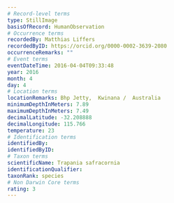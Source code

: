 ```yaml
---
# Record-level terms
type: StillImage
basisOfRecord: HumanObservation
# Occurrence terms
recordedBy: Matthias Liffers
recordedByID: https://orcid.org/0000-0002-3639-2080
occurrenceRemarks: ""
# Event terms
eventDateTime: 2016-04-04T09:33:48
year: 2016
month: 4
day: 4
# Location terms
locationRemarks: Bhp Jetty,  Kwinana /  Australia
minimumDepthInMeters: 7.89
maximumDepthInMeters: 7.49
decimalLatitude: -32.208888
decimalLongitude: 115.766
temperature: 23
# Identification terms
identifiedBy: 
identifiedByID: 
# Taxon terms
scientificName: Trapania safracornia
identificationQualifier: 
taxonRank: species
# Non Darwin Core terms
rating: 3
---
```

